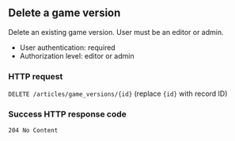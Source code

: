 ## <a name="game_versions_delete"></a>Delete a game version

Delete an existing game version. User must be an editor or admin.

* User authentication: required
* Authorization level: editor or admin

### HTTP request

`DELETE /articles/game_versions/{id}` (replace `{id}` with record ID)

### Success HTTP response code

`204 No Content`
